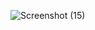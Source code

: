 ![Screenshot (15)](https://github.com/user-attachments/assets/1487803c-729a-4924-a4d5-38702679612e)
